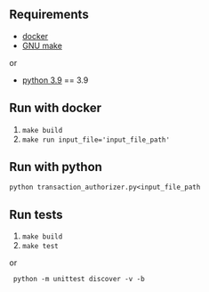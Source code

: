 ## Requirements

- [docker](https://docs.docker.com/get-docker/)
- [GNU make](https://www.gnu.org/software/make/)

or 
- [python 3.9](https://www.python.org/downloads/) == 3.9

## Run with docker
1. ```make build```
2. ```make run input_file='input_file_path'```

## Run with python
```python transaction_authorizer.py<input_file_path```

## Run tests
1. ```make build```
2. ```make test ```

or  

``` python -m unittest discover -v -b```
